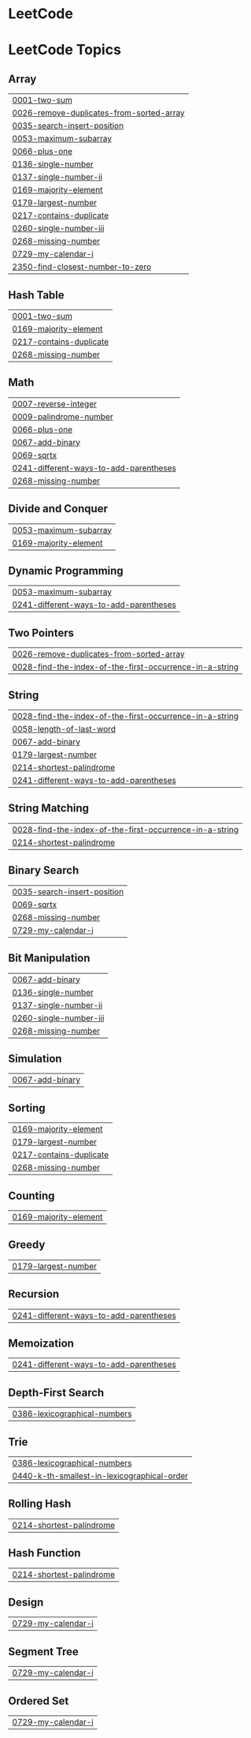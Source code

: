 # LeetCode
<!---LeetCode Topics Start-->
# LeetCode Topics
## Array
|  |
| ------- |
| [0001-two-sum](https://github.com/ismailnossam01/LeetCode/tree/master/0001-two-sum) |
| [0026-remove-duplicates-from-sorted-array](https://github.com/ismailnossam01/LeetCode/tree/master/0026-remove-duplicates-from-sorted-array) |
| [0035-search-insert-position](https://github.com/ismailnossam01/LeetCode/tree/master/0035-search-insert-position) |
| [0053-maximum-subarray](https://github.com/ismailnossam01/LeetCode/tree/master/0053-maximum-subarray) |
| [0066-plus-one](https://github.com/ismailnossam01/LeetCode/tree/master/0066-plus-one) |
| [0136-single-number](https://github.com/ismailnossam01/LeetCode/tree/master/0136-single-number) |
| [0137-single-number-ii](https://github.com/ismailnossam01/LeetCode/tree/master/0137-single-number-ii) |
| [0169-majority-element](https://github.com/ismailnossam01/LeetCode/tree/master/0169-majority-element) |
| [0179-largest-number](https://github.com/ismailnossam01/LeetCode/tree/master/0179-largest-number) |
| [0217-contains-duplicate](https://github.com/ismailnossam01/LeetCode/tree/master/0217-contains-duplicate) |
| [0260-single-number-iii](https://github.com/ismailnossam01/LeetCode/tree/master/0260-single-number-iii) |
| [0268-missing-number](https://github.com/ismailnossam01/LeetCode/tree/master/0268-missing-number) |
| [0729-my-calendar-i](https://github.com/ismailnossam01/LeetCode/tree/master/0729-my-calendar-i) |
| [2350-find-closest-number-to-zero](https://github.com/ismailnossam01/LeetCode/tree/master/2350-find-closest-number-to-zero) |
## Hash Table
|  |
| ------- |
| [0001-two-sum](https://github.com/ismailnossam01/LeetCode/tree/master/0001-two-sum) |
| [0169-majority-element](https://github.com/ismailnossam01/LeetCode/tree/master/0169-majority-element) |
| [0217-contains-duplicate](https://github.com/ismailnossam01/LeetCode/tree/master/0217-contains-duplicate) |
| [0268-missing-number](https://github.com/ismailnossam01/LeetCode/tree/master/0268-missing-number) |
## Math
|  |
| ------- |
| [0007-reverse-integer](https://github.com/ismailnossam01/LeetCode/tree/master/0007-reverse-integer) |
| [0009-palindrome-number](https://github.com/ismailnossam01/LeetCode/tree/master/0009-palindrome-number) |
| [0066-plus-one](https://github.com/ismailnossam01/LeetCode/tree/master/0066-plus-one) |
| [0067-add-binary](https://github.com/ismailnossam01/LeetCode/tree/master/0067-add-binary) |
| [0069-sqrtx](https://github.com/ismailnossam01/LeetCode/tree/master/0069-sqrtx) |
| [0241-different-ways-to-add-parentheses](https://github.com/ismailnossam01/LeetCode/tree/master/0241-different-ways-to-add-parentheses) |
| [0268-missing-number](https://github.com/ismailnossam01/LeetCode/tree/master/0268-missing-number) |
## Divide and Conquer
|  |
| ------- |
| [0053-maximum-subarray](https://github.com/ismailnossam01/LeetCode/tree/master/0053-maximum-subarray) |
| [0169-majority-element](https://github.com/ismailnossam01/LeetCode/tree/master/0169-majority-element) |
## Dynamic Programming
|  |
| ------- |
| [0053-maximum-subarray](https://github.com/ismailnossam01/LeetCode/tree/master/0053-maximum-subarray) |
| [0241-different-ways-to-add-parentheses](https://github.com/ismailnossam01/LeetCode/tree/master/0241-different-ways-to-add-parentheses) |
## Two Pointers
|  |
| ------- |
| [0026-remove-duplicates-from-sorted-array](https://github.com/ismailnossam01/LeetCode/tree/master/0026-remove-duplicates-from-sorted-array) |
| [0028-find-the-index-of-the-first-occurrence-in-a-string](https://github.com/ismailnossam01/LeetCode/tree/master/0028-find-the-index-of-the-first-occurrence-in-a-string) |
## String
|  |
| ------- |
| [0028-find-the-index-of-the-first-occurrence-in-a-string](https://github.com/ismailnossam01/LeetCode/tree/master/0028-find-the-index-of-the-first-occurrence-in-a-string) |
| [0058-length-of-last-word](https://github.com/ismailnossam01/LeetCode/tree/master/0058-length-of-last-word) |
| [0067-add-binary](https://github.com/ismailnossam01/LeetCode/tree/master/0067-add-binary) |
| [0179-largest-number](https://github.com/ismailnossam01/LeetCode/tree/master/0179-largest-number) |
| [0214-shortest-palindrome](https://github.com/ismailnossam01/LeetCode/tree/master/0214-shortest-palindrome) |
| [0241-different-ways-to-add-parentheses](https://github.com/ismailnossam01/LeetCode/tree/master/0241-different-ways-to-add-parentheses) |
## String Matching
|  |
| ------- |
| [0028-find-the-index-of-the-first-occurrence-in-a-string](https://github.com/ismailnossam01/LeetCode/tree/master/0028-find-the-index-of-the-first-occurrence-in-a-string) |
| [0214-shortest-palindrome](https://github.com/ismailnossam01/LeetCode/tree/master/0214-shortest-palindrome) |
## Binary Search
|  |
| ------- |
| [0035-search-insert-position](https://github.com/ismailnossam01/LeetCode/tree/master/0035-search-insert-position) |
| [0069-sqrtx](https://github.com/ismailnossam01/LeetCode/tree/master/0069-sqrtx) |
| [0268-missing-number](https://github.com/ismailnossam01/LeetCode/tree/master/0268-missing-number) |
| [0729-my-calendar-i](https://github.com/ismailnossam01/LeetCode/tree/master/0729-my-calendar-i) |
## Bit Manipulation
|  |
| ------- |
| [0067-add-binary](https://github.com/ismailnossam01/LeetCode/tree/master/0067-add-binary) |
| [0136-single-number](https://github.com/ismailnossam01/LeetCode/tree/master/0136-single-number) |
| [0137-single-number-ii](https://github.com/ismailnossam01/LeetCode/tree/master/0137-single-number-ii) |
| [0260-single-number-iii](https://github.com/ismailnossam01/LeetCode/tree/master/0260-single-number-iii) |
| [0268-missing-number](https://github.com/ismailnossam01/LeetCode/tree/master/0268-missing-number) |
## Simulation
|  |
| ------- |
| [0067-add-binary](https://github.com/ismailnossam01/LeetCode/tree/master/0067-add-binary) |
## Sorting
|  |
| ------- |
| [0169-majority-element](https://github.com/ismailnossam01/LeetCode/tree/master/0169-majority-element) |
| [0179-largest-number](https://github.com/ismailnossam01/LeetCode/tree/master/0179-largest-number) |
| [0217-contains-duplicate](https://github.com/ismailnossam01/LeetCode/tree/master/0217-contains-duplicate) |
| [0268-missing-number](https://github.com/ismailnossam01/LeetCode/tree/master/0268-missing-number) |
## Counting
|  |
| ------- |
| [0169-majority-element](https://github.com/ismailnossam01/LeetCode/tree/master/0169-majority-element) |
## Greedy
|  |
| ------- |
| [0179-largest-number](https://github.com/ismailnossam01/LeetCode/tree/master/0179-largest-number) |
## Recursion
|  |
| ------- |
| [0241-different-ways-to-add-parentheses](https://github.com/ismailnossam01/LeetCode/tree/master/0241-different-ways-to-add-parentheses) |
## Memoization
|  |
| ------- |
| [0241-different-ways-to-add-parentheses](https://github.com/ismailnossam01/LeetCode/tree/master/0241-different-ways-to-add-parentheses) |
## Depth-First Search
|  |
| ------- |
| [0386-lexicographical-numbers](https://github.com/ismailnossam01/LeetCode/tree/master/0386-lexicographical-numbers) |
## Trie
|  |
| ------- |
| [0386-lexicographical-numbers](https://github.com/ismailnossam01/LeetCode/tree/master/0386-lexicographical-numbers) |
| [0440-k-th-smallest-in-lexicographical-order](https://github.com/ismailnossam01/LeetCode/tree/master/0440-k-th-smallest-in-lexicographical-order) |
## Rolling Hash
|  |
| ------- |
| [0214-shortest-palindrome](https://github.com/ismailnossam01/LeetCode/tree/master/0214-shortest-palindrome) |
## Hash Function
|  |
| ------- |
| [0214-shortest-palindrome](https://github.com/ismailnossam01/LeetCode/tree/master/0214-shortest-palindrome) |
## Design
|  |
| ------- |
| [0729-my-calendar-i](https://github.com/ismailnossam01/LeetCode/tree/master/0729-my-calendar-i) |
## Segment Tree
|  |
| ------- |
| [0729-my-calendar-i](https://github.com/ismailnossam01/LeetCode/tree/master/0729-my-calendar-i) |
## Ordered Set
|  |
| ------- |
| [0729-my-calendar-i](https://github.com/ismailnossam01/LeetCode/tree/master/0729-my-calendar-i) |
<!---LeetCode Topics End-->